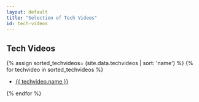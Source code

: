 ```yaml
---
layout: default
title: "Selection of Tech Videos"
id: tech-videos
---
```


## Tech Videos

{% assign sorted_techvideos= (site.data.techvideos | sort: 'name') %}
{% for techvideo in sorted_techvideos %}

* <a href="{{ techvideo.url }}">{{ techvideo.name }}</a>

{% endfor %}
